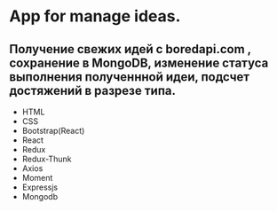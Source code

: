 # App for manage ideas.
## Получение свежих идей с boredapi.com , сохранение в MongoDB, изменение статуса выполнения полученнной идеи, подсчет достяжений в разрезе типа. 

- HTML
- CSS
- Bootstrap(React)
- React
- Redux
- Redux-Thunk
- Axios
- Moment
- Expressjs
- Mongodb
